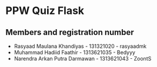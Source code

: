 # PPW Quiz Flask
## Members and registration number

<ul>
<li>Rasyaad Maulana Khandiyas - 131321020 - rasyaadmk</li>
<li>Muhammad Hadiid Faathir - 1313621035 - Bedyyy</li>
<li>Narendra Arkan Putra Darmawan - 1313621043 - ZoontS</li>
</ul>
